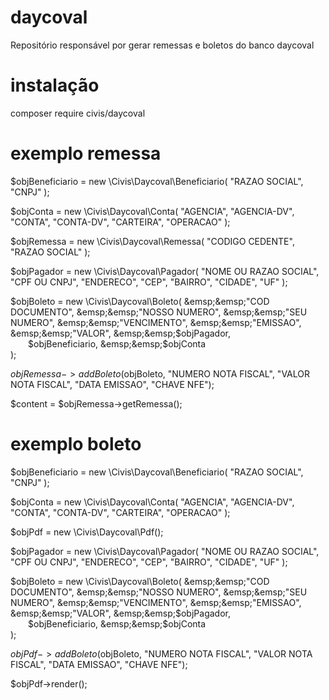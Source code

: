# daycoval
Repositório responsável por gerar remessas e boletos do banco daycoval

# instalação

composer require civis/daycoval

# exemplo remessa

$objBeneficiario = new \Civis\Daycoval\Beneficiario(
    "RAZAO SOCIAL",
    "CNPJ"
);

$objConta = new \Civis\Daycoval\Conta(
    "AGENCIA",
    "AGENCIA-DV",
    "CONTA",
    "CONTA-DV",
    "CARTEIRA",
    "OPERACAO"
);

$objRemessa = new \Civis\Daycoval\Remessa(
    "CODIGO CEDENTE",
    "RAZAO SOCIAL"
);

$objPagador = new \Civis\Daycoval\Pagador(
    "NOME OU RAZAO SOCIAL",
    "CPF OU CNPJ",
    "ENDERECO",
    "CEP",
    "BAIRRO",
    "CIDADE",
    "UF"
);

$objBoleto = new \Civis\Daycoval\Boleto(  
    &emsp;&emsp;"COD DOCUMENTO",  
    &emsp;&emsp;"NOSSO NUMERO",  
    &emsp;&emsp;"SEU NUMERO",  
    &emsp;&emsp;"VENCIMENTO",  
    &emsp;&emsp;"EMISSAO",  
    &emsp;&emsp;"VALOR",  
    &emsp;&emsp;$objPagador,  
    &emsp;&emsp;$objBeneficiario,  
    &emsp;&emsp;$objConta  
);

$objRemessa->addBoleto($objBoleto, "NUMERO NOTA FISCAL", "VALOR NOTA FISCAL", "DATA EMISSAO", "CHAVE NFE");

$content = $objRemessa->getRemessa();

# exemplo boleto

$objBeneficiario = new \Civis\Daycoval\Beneficiario(
    "RAZAO SOCIAL",
    "CNPJ"
);

$objConta = new \Civis\Daycoval\Conta(
    "AGENCIA",
    "AGENCIA-DV",
    "CONTA",
    "CONTA-DV",
    "CARTEIRA",
    "OPERACAO"
);

$objPdf = new \Civis\Daycoval\Pdf();

$objPagador = new \Civis\Daycoval\Pagador(
    "NOME OU RAZAO SOCIAL",
    "CPF OU CNPJ",
    "ENDERECO",
    "CEP",
    "BAIRRO",
    "CIDADE",
    "UF"
);

$objBoleto = new \Civis\Daycoval\Boleto(  
    &emsp;&emsp;"COD DOCUMENTO",  
    &emsp;&emsp;"NOSSO NUMERO",  
    &emsp;&emsp;"SEU NUMERO",  
    &emsp;&emsp;"VENCIMENTO",  
    &emsp;&emsp;"EMISSAO",  
    &emsp;&emsp;"VALOR",  
    &emsp;&emsp;$objPagador,  
    &emsp;&emsp;$objBeneficiario,  
    &emsp;&emsp;$objConta  
);

$objPdf->addBoleto($objBoleto, "NUMERO NOTA FISCAL", "VALOR NOTA FISCAL", "DATA EMISSAO", "CHAVE NFE");

$objPdf->render();
